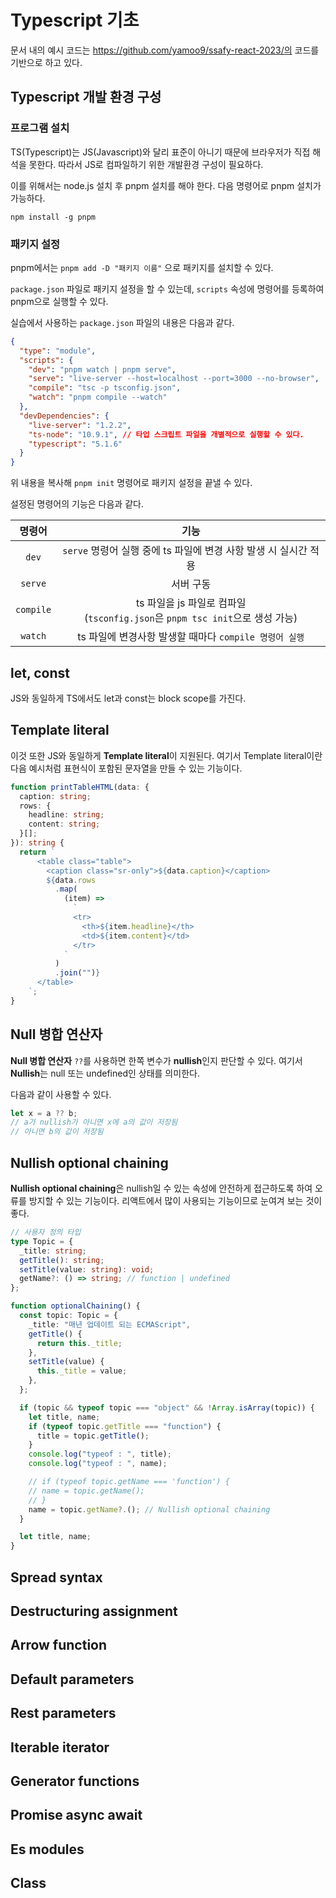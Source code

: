 # Typescript 기초

문서 내의 예시 코드는 https://github.com/yamoo9/ssafy-react-2023/의 코드를 기반으로 하고 있다.

## Typescript 개발 환경 구성

### 프로그램 설치

TS(Typescript)는 JS(Javascript)와 달리 표준이 아니기 때문에 브라우저가 직접 해석을 못한다.
따라서 JS로 컴파일하기 위한 개발환경 구성이 필요하다.

이를 위해서는 node.js 설치 후 pnpm 설치를 해야 한다.
다음 명령어로 pnpm 설치가 가능하다.

```
npm install -g pnpm
```

### 패키지 설정

pnpm에서는 `pnpm add -D "패키지 이름"` 으로 패키지를 설치할 수 있다.

`package.json` 파일로 패키지 설정을 할 수 있는데, `scripts` 속성에 명령어를 등록하여 pnpm으로 실행할 수 있다.

실습에서 사용하는 `package.json` 파일의 내용은 다음과 같다.

```json
{
  "type": "module",
  "scripts": {
    "dev": "pnpm watch | pnpm serve",
    "serve": "live-server --host=localhost --port=3000 --no-browser",
    "compile": "tsc -p tsconfig.json",
    "watch": "pnpm compile --watch"
  },
  "devDependencies": {
    "live-server": "1.2.2",
    "ts-node": "10.9.1", // 타입 스크립트 파일을 개별적으로 실행할 수 있다.
    "typescript": "5.1.6"
  }
}
```

위 내용을 복사해 `pnpm init` 명령어로 패키지 설정을 끝낼 수 있다.

설정된 명령어의 기능은 다음과 같다.

|  명령어   |                                      기능                                       |
| :-------: | :-----------------------------------------------------------------------------: |
|   `dev`   |        `serve` 명령어 실행 중에 ts 파일에 변경 사항 발생 시 실시간 적용         |
|  `serve`  |                                    서버 구동                                    |
| `compile` | ts 파일을 js 파일로 컴파일<br>(`tsconfig.json`은 `pnpm tsc init`으로 생성 가능) |
|  `watch`  |             ts 파일에 변경사항 발생할 때마다 `compile 명령어 실행`              |

## let, const

JS와 동일하게 TS에서도 let과 const는 block scope를 가진다.

## Template literal

이것 또한 JS와 동일하게 **Template literal**이 지원된다.
여기서 Template literal이란 다음 예시처럼 표현식이 포함된 문자열을 만들 수 있는 기능이다.

```ts
function printTableHTML(data: {
  caption: string;
  rows: {
    headline: string;
    content: string;
  }[];
}): string {
  return `
      <table class="table">
        <caption class="sr-only">${data.caption}</caption>
        ${data.rows
          .map(
            (item) =>
              `
              <tr>
                <th>${item.headline}</th>
                <td>${item.content}</td>
              </tr>
            `
          )
          .join("")}
      </table>
    `;
}
```

## Null 병합 연산자

**Null 병합 연산자** `??`를 사용하면 한쪽 변수가 **nullish**인지 판단할 수 있다.
여기서 **Nullish**는 null 또는 undefined인 상태를 의미한다.

다음과 같이 사용할 수 있다.

```ts
let x = a ?? b;
// a가 nullish가 아니면 x에 a의 값이 저장됨
// 아니면 b의 값이 저장됨
```

## Nullish optional chaining

**Nullish optional chaining**은 nullish일 수 있는 속성에 안전하게 접근하도록 하여 오류를 방지할 수 있는 기능이다.
리액트에서 많이 사용되는 기능이므로 눈여겨 보는 것이 좋다.

```ts
// 사용자 정의 타입
type Topic = {
  _title: string;
  getTitle(): string;
  setTitle(value: string): void;
  getName?: () => string; // function | undefined
};

function optionalChaining() {
  const topic: Topic = {
    _title: "매년 업데이트 되는 ECMAScript",
    getTitle() {
      return this._title;
    },
    setTitle(value) {
      this._title = value;
    },
  };

  if (topic && typeof topic === "object" && !Array.isArray(topic)) {
    let title, name;
    if (typeof topic.getTitle === "function") {
      title = topic.getTitle();
    }
    console.log("typeof : ", title);
    console.log("typeof : ", name);

    // if (typeof topic.getName === 'function') {
    // name = topic.getName();
    // }
    name = topic.getName?.(); // Nullish optional chaining
  }

  let title, name;
}
```

## Spread syntax

## Destructuring assignment

## Arrow function

## Default parameters

## Rest parameters

## Iterable iterator

## Generator functions

## Promise async await

## Es modules

## Class

